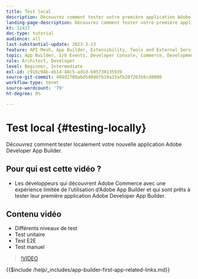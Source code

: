 ```yaml
---
title: Test local
description: Découvrez comment tester votre première application Adobe Developer App Builder.
landing-page-description: Découvrez comment tester votre première application Adobe Developer App Builder.
kt: 12427
doc-type: tutorial
audience: all
last-substantial-update: 2023-3-13
feature: API Mesh, App Builder, Extensibility, Tools and External Services, Backend Development
topic: App Builder, I/O Events, Developer Console, Commerce, Development, Integrations
role: Architect, Developer
level: Beginner, Intermediate
exl-id: c916c94b-eb14-48c5-ad1d-695730135939
source-git-commit: 404d2708a6d540d6fb19a33afb20726356cd8000
workflow-type: tm+mt
source-wordcount: '79'
ht-degree: 0%

---
```


# Test local {#testing-locally}

Découvrez comment tester localement votre nouvelle application Adobe Developer App Builder.

## Pour qui est cette vidéo ?

* Les développeurs qui découvrent Adobe Commerce avec une expérience limitée de l’utilisation d’Adobe App Builder et qui sont prêts à tester leur première application Adobe Developer App Builder.

## Contenu vidéo

* Différents niveaux de test
* Test unitaire
* Test E2E
* Test manuel

>[!VIDEO](https://video.tv.adobe.com/v/3421055?quality=12&learn=on&captions=fre_fr)

{{$include /help/_includes/app-builder-first-app-related-links.md}}
